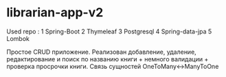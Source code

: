 # librarian-app-v2
Used repo :
1 Spring-Boot
2 Thymeleaf
3 Postgresql
4 Spring-data-jpa
5 Lombok

Простое CRUD приложение. Реализован добавление, удаление, редактирование и поиск по названию книги + немного валидации + проверка просрочки книги. Связь сущностей OneToMany<->ManyToOne
